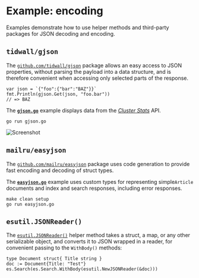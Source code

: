 # Example: encoding

Examples demonstrate how to use helper methods and third-party packages for JSON decoding and encoding.

## `tidwall/gjson`

The [`github.com/tidwall/gjson`](https://github.com/tidwall/gjson) package allows an
easy access to JSON properties, without parsing the payload into a data structure,
and is therefore convenient when accessing only selected parts of the response.

``` golang
var json = `{"foo":{"bar":"BAZ"}}`
fmt.Println(gjson.Get(json, "foo.bar"))
// => BAZ
```

The [**`gjson.go`**](./gjson.go) example displays data from the
[_Cluster Stats_](https://www.elastic.co/guide/en/elasticsearch/reference/current/cluster-stats.html) API.

```
go run gjson.go
```

![Screenshot](screenshot.png)

## `mailru/easyjson`

The [`github.com/mailru/easyjson`](https://github.com/mailru/easyjson) package uses code generation to
provide fast encoding and decoding of struct types.

The [**`easyjson.go`**](./easyjson.go) example uses custom types for representing simple`Article` documents
and index and search responses, including error responses.

```
make clean setup
go run easyjson.go
```

## `esutil.JSONReader()`

The [`esutil.JSONReader()`](../../esutil/json_reader.go) helper method takes a struct, a map,
or any other serializable object, and converts it to JSON wrapped in a reader, for convenient
passing to the `WithBody()` methods:

```golang
type Document struct{ Title string }
doc := Document{Title: "Test"}
es.Search(es.Search.WithBody(esutil.NewJSONReader(&doc)))
```

